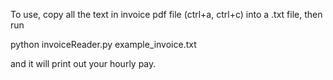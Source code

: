 To use, copy all the text in invoice pdf file (ctrl+a, ctrl+c) into a .txt file, then run

python invoiceReader.py example_invoice.txt

and it will print out your hourly pay.
